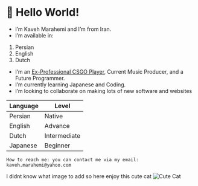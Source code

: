 # 👋 Hello World!

- I’m Kaveh Marahemi and I’m from Iran.
- I’m available in:

1. Persian
2. English
3. Dutch

- I’m an [Ex-Professional CSGO Player](https://www.hltv.org/player/16177/miely), Current Music Producer, and a Future Programmer.
- I’m currently learning Japanese and Coding.
- I’m looking to collaborate on making lots of new software and websites

<p align="center">

| Language | Level        |
| -------- | ------------ |
| Persian  | Native       |
| English  | Advance      |
| Dutch    | Intermediate |
| Japanese | Beginner     |

</p>


```
How to reach me: you can contact me via my email: kaveh.marahemi@yahoo.com

```

I didnt know what image to add so here enjoy this cute cat
![Cute Cat](https://i.pinimg.com/originals/44/e2/42/44e2422c7ecf1e9234c7fa4cdf03f060.jpg)


